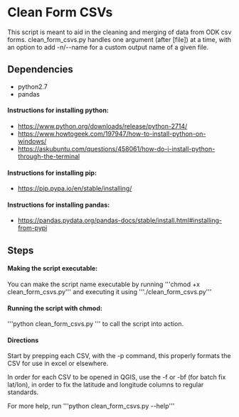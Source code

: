 # Clean Form CSVs

This script is meant to aid in the cleaning and merging of data from ODK csv forms. clean_form_csvs.py handles one argument (after [file]) at a time, with an option to add -n/--name for a custom output name of a given file.

## Dependencies

* python2.7
* pandas

#### Instructions for installing python: 

* https://www.python.org/downloads/release/python-2714/
* https://www.howtogeek.com/197947/how-to-install-python-on-windows/
* https://askubuntu.com/questions/458061/how-do-i-install-python-through-the-terminal

#### Instructions for installing pip:

* https://pip.pypa.io/en/stable/installing/

#### Instructions for installing pandas:

* https://pandas.pydata.org/pandas-docs/stable/install.html#installing-from-pypi

## Steps

#### Making the script executable:

You can make the script name executable by running '''chmod +x clean_form_csvs.py''' and executing it using '''./clean_form_csvs.py'''

#### Running the script with chmod:

'''python clean_form_csvs.py <some argument>''' to call the script into action.

#### Directions

Start by prepping each CSV, with the -p command, this properly formats the CSV for use in excel or elsewhere.

In order for each CSV to be opened in QGIS, use the -f or -bf (for batch fix lat/lon), in order to fix the latitude and longitude columns to regular standards.

For more help, run '''python clean_form_csvs.py --help'''